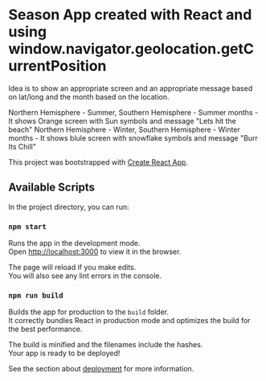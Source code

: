 # Season App created with React and using window.navigator.geolocation.getCurrentPosition

Idea is to show an appropriate screen and an appropriate message based on lat/long and the month based on the location.

Northern Hemisphere - Summer, Southern Hemisphere - Summer months - It shows Orange screen with Sun symbols and message "Lets hit the beach"
Northern Hemisphere - Winter, Southern Hemisphere - Winter months - It shows blule screen with snowflake symbols and message "Burr Its Chill"

This project was bootstrapped with [Create React App](https://github.com/facebook/create-react-app).



## Available Scripts

In the project directory, you can run:

### `npm start`

Runs the app in the development mode.\
Open [http://localhost:3000](http://localhost:3000) to view it in the browser.

The page will reload if you make edits.\
You will also see any lint errors in the console.

### `npm run build`

Builds the app for production to the `build` folder.\
It correctly bundles React in production mode and optimizes the build for the best performance.

The build is minified and the filenames include the hashes.\
Your app is ready to be deployed!

See the section about [deployment](https://facebook.github.io/create-react-app/docs/deployment) for more information.

